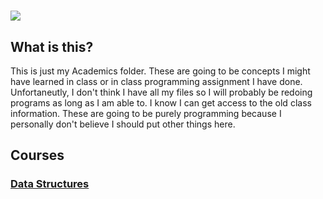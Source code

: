 # ![](https://www.lyon.edu/assets/2433/logo-og-1500.png)

## What is this?

This is just my Academics folder. These are going to be concepts I might have learned in class or in class programming assignment I have done.
Unfortaneutly, I don't think I have all my files so I will probably be redoing programs as long as I am able to. I know I can get access to the old class information. These are going to be purely programming because I personally don't believe I should put other things here.



## Courses 

### [Data Structures](https://github.com/dewy413/Academics/tree/main/Data%20Structures)
